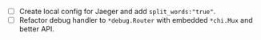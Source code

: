 * [ ] Create local config for Jaeger and add `split_words:"true"`.
* [ ] Refactor debug handler to `*debug.Router` with embedded `*chi.Mux` and better API.